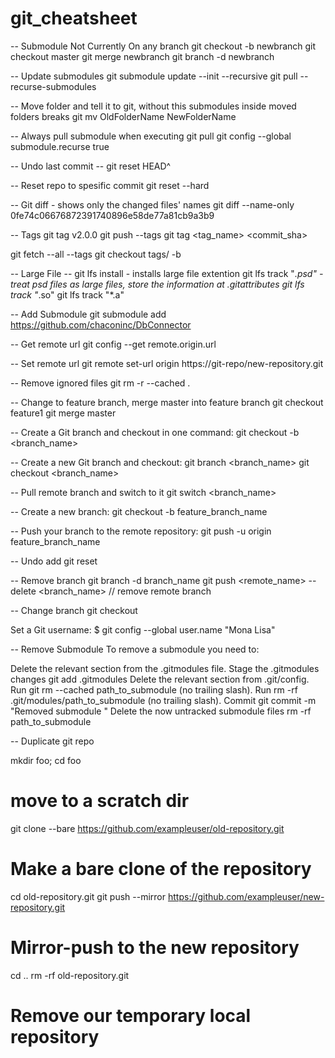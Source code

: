 # git_cheatsheet

-- Submodule Not Currently On any branch
git checkout -b newbranch
git checkout master
git merge newbranch
git branch -d newbranch

-- Update submodules
git submodule update --init --recursive
git pull --recurse-submodules

-- Move folder and tell it to git, without this submodules inside moved folders breaks
git mv OldFolderName NewFolderName

-- Always pull submodule when executing git pull
git config --global submodule.recurse true

-- Undo last commit --
git reset HEAD^

-- Reset repo to spesific commit
git reset --hard <sha1-commit-id>

-- Git diff - shows only the changed files' names
 git diff --name-only 0fe74c06676872391740896e58de77a81cb9a3b9

-- Tags
git tag v2.0.0
git push --tags
git tag <tag_name> <commit_sha>

git fetch --all --tags
git checkout tags/<tag> -b <branch>

-- Large File --
git lfs install - installs large file extention
git lfs track "*.psd" - treat psd files as large files, store the information at .gitattributes
git lfs track "*.so"
git lfs track "*.a"

-- Add Submodule
git submodule add https://github.com/chaconinc/DbConnector

-- Get remote url
git config --get remote.origin.url

-- Set remote url
git remote set-url origin https://git-repo/new-repository.git


-- Remove ignored files
git rm -r --cached .

-- Change to feature branch, merge master into feature branch
git checkout feature1
git merge master

-- Create a Git branch and checkout in one command:
git checkout -b <branch_name>

-- Create a new Git branch and checkout:
git branch <branch_name>
git checkout <branch_name>

-- Pull remote branch and switch to it
git switch <branch_name>

-- Create a new branch:
git checkout -b feature_branch_name

-- Push your branch to the remote repository:
git push -u origin feature_branch_name

-- Undo add
git reset

-- Remove branch 
git branch -d branch_name
git push <remote_name> --delete <branch_name> // remove remote branch

-- Change branch 
git checkout <branch>

Set a Git username:
$ git config --global user.name "Mona Lisa"



-- Remove Submodule
To remove a submodule you need to:

Delete the relevant section from the .gitmodules file.
Stage the .gitmodules changes git add .gitmodules
Delete the relevant section from .git/config.
Run git rm --cached path_to_submodule (no trailing slash).
Run rm -rf .git/modules/path_to_submodule (no trailing slash).
Commit git commit -m "Removed submodule "
Delete the now untracked submodule files rm -rf path_to_submodule


-- Duplicate git repo

mkdir foo; cd foo 
# move to a scratch dir

git clone --bare https://github.com/exampleuser/old-repository.git
# Make a bare clone of the repository

cd old-repository.git
git push --mirror https://github.com/exampleuser/new-repository.git
# Mirror-push to the new repository

cd ..
rm -rf old-repository.git  
# Remove our temporary local repository
